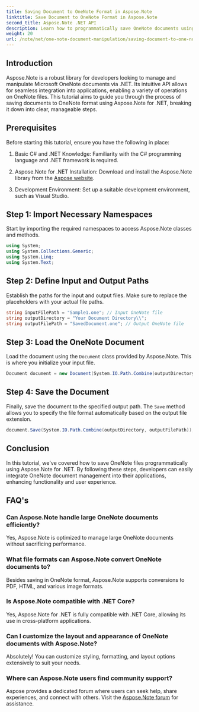 ```yaml
---
title: Saving Document to OneNote Format in Aspose.Note
linktitle: Save Document to OneNote Format in Aspose.Note
second_title: Aspose.Note .NET API
description: Learn how to programmatically save OneNote documents using Aspose.Note for .NET in this comprehensive tutorial. Discover a step-by-step guide that walks you through the entire process—from loading existing OneNote files to saving them in the desired format.
weight: 20
url: /note/net/one-note-document-manipulation/saving-document-to-one-note-format/
---
```

## Introduction

Aspose.Note is a robust library for developers looking to manage and manipulate Microsoft OneNote documents via .NET. Its intuitive API allows for seamless integration into applications, enabling a variety of operations on OneNote files. This tutorial aims to guide you through the process of saving documents to OneNote format using Aspose.Note for .NET, breaking it down into clear, manageable steps.

## Prerequisites

Before starting this tutorial, ensure you have the following in place:

1. Basic C# and .NET Knowledge: Familiarity with the C# programming language and .NET framework is required.
   
2. Aspose.Note for .NET Installation: Download and install the Aspose.Note library from the [Aspose website](https://releases.aspose.com/note/net/).

3. Development Environment: Set up a suitable development environment, such as Visual Studio.

## Step 1: Import Necessary Namespaces

Start by importing the required namespaces to access Aspose.Note classes and methods.

```csharp
using System;
using System.Collections.Generic;
using System.Linq;
using System.Text;
```

## Step 2: Define Input and Output Paths

Establish the paths for the input and output files. Make sure to replace the placeholders with your actual file paths.

```csharp
string inputFilePath = "Sample1.one"; // Input OneNote file
string outputDirectory = "Your Document Directory\\";
string outputFilePath = "SavedDocument.one"; // Output OneNote file
```

## Step 3: Load the OneNote Document

Load the document using the `Document` class provided by Aspose.Note. This is where you initialize your input file.

```csharp
Document document = new Document(System.IO.Path.Combine(outputDirectory, inputFilePath));
```

## Step 4: Save the Document

Finally, save the document to the specified output path. The `Save` method allows you to specify the file format automatically based on the output file extension.

```csharp
document.Save(System.IO.Path.Combine(outputDirectory, outputFilePath));
```

## Conclusion

In this tutorial, we've covered how to save OneNote files programmatically using Aspose.Note for .NET. By following these steps, developers can easily integrate OneNote document management into their applications, enhancing functionality and user experience.

## FAQ's

### Can Aspose.Note handle large OneNote documents efficiently?

Yes, Aspose.Note is optimized to manage large OneNote documents without sacrificing performance.

### What file formats can Aspose.Note convert OneNote documents to?

Besides saving in OneNote format, Aspose.Note supports conversions to PDF, HTML, and various image formats.

### Is Aspose.Note compatible with .NET Core?

Yes, Aspose.Note for .NET is fully compatible with .NET Core, allowing its use in cross-platform applications.

### Can I customize the layout and appearance of OneNote documents with Aspose.Note?

Absolutely! You can customize styling, formatting, and layout options extensively to suit your needs.

### Where can Aspose.Note users find community support?

Aspose provides a dedicated forum where users can seek help, share experiences, and connect with others. Visit the [Aspose.Note forum](https://forum.aspose.com/c/note/28) for assistance.
